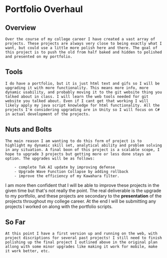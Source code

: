# Portfolio Overhaul

## Overview
	
	Over the course of my college career I have created a vast array of projects. These projects are always very close to being exactly what I want, but could use a little more polish here and there. The goal of this project is to push the old from half baked and hidden to polished and presented on my portfolio.

## Tools
	
	I do have a portfolio, but it is just html text and gifs so I will be upgrading it with more functionality. This means more info, more dynamic usability, and probably moving it to the git website thing you talked about in class. I will learn the web tools needed for git website you talked about. Even if I cant get that working I will likely apply my java script knowledge for html functionality. All the projects I'm considering upgrading are in Unity so I will focus on C# in actual development of the projects.

## Nuts and Bolts
	
	The main reason I am wanting to do this form of project is to highlight my dynamic skill set, analytical ability and problem solving in any situation. A final boon of this project is a scalable scope, I hope to upgrade 3 projects but getting more or less done stays an option. The upgrades will be as follows:
		
		- complete Tak AI update by improving defense
		- Upgrade Wave Function Collapse by adding rollback
		- improve the efficiency of my Kawahara filter. 

I am more then confident that I will be able to improve these projects in the given time but that's not really the point. The real deliverable is the upgrade to my portfolio, and these projects are secondary to the **presentation** of the projects throughout my college career. At the end I will be submitting any projects I worked on along with the portfolio scripts.

## So Far
	
	At this point I have a first version up and running on the web, with project discriptions for several past projects! I still need to finish polishing up the final project I outlined above in the original plan allong with some minor upgrades like making it work for mobile, make it work better, etc.